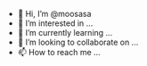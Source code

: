 - 👋 Hi, I’m @moosasa
- 👀 I’m interested in ...
- 🌱 I’m currently learning ...
- 💞️ I’m looking to collaborate on ...
- 📫 How to reach me ...

<!---
moosasa/moosasa is a ✨ special ✨ repository because its `README.md` (this file) appears on your GitHub profile.
You can click the Preview link to take a look at your changes.
--->
